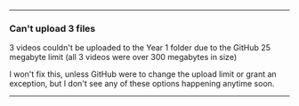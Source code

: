 ***

### Can't upload 3 files

3 videos couldn't be uploaded to the Year 1 folder due to the GitHub 25 megabyte limit (all 3 videos were over 300 megabytes in size)

I won't fix this, unless GitHub were to change the upload limit or grant an exception, but I don't see any of these options happening anytime soon.

***
